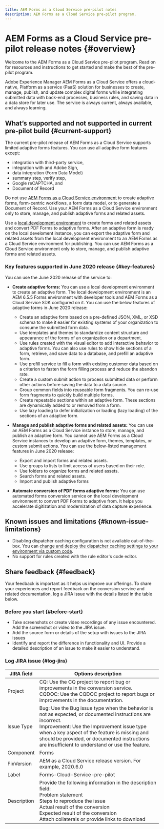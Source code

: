 ```yaml
---
title: AEM Forms as a Cloud Service pre-pilot notes
description: AEM Forms as a Cloud Service pre-pilot program.
---
```


# AEM Forms as a Cloud Service pre-pilot release notes {#overview}

Welcome to the AEM Forms as a Cloud Service pre-pilot program. Read on for resources and instructions to get started and make the best of the pre-pilot program.

Adobe Experience Manager AEM Forms as a Cloud Service offers a cloud-native, Platform as a service (PaaS) solution for businesses to create, manage, publish, and update complex digital forms while integrating submitted data with back-end processes, business rules, and saving data in a data store for later use. The service is always current, always available, and always learning.

## What’s supported and not supported in current pre-pilot build {#current-support}

The current pre-pilot release of AEM Forms as a Cloud Service supports limited adaptive forms features. You can use all adaptive form features except:

* integration with third-party service,  
* integration with and Adobe Sign, 
* data integration (Form Data Model) 
* summary step, verify step,
* Google reCAPTCHA, and
* Document of Record

Do not use [AEM Forms as a Cloud Service environment](setup-forms-cloud-service.md) to create adaptive forms, form-centric workflows, a form data model, or to generate a Document of Record. Use your AEM Forms as a Cloud Service environment only to store, manage, and publish adaptive forms and related assets.  

Use a [local development environment](setup-local-development-environment.md) to create forms and related assets and convert PDF Forms to adaptive forms. After an adaptive form is ready on the local develoment instance, you can export the adaptive form and related assets from the local development environment to an AEM Forms as a Cloud Service environment for publishing. You can use AEM Forms as a Cloud Service environment only to store, manage, and publish adaptive forms  and related assets.  

### Key features supported in June 2020 release {#key-features}

You can use the June 2020 release of the service to:

* **Create adaptive forms:** You can use a local development environment to create an adaptive form. The local development environment is an AEM 6.5.5 Forms environment with developer tools and AEM Forms as a Cloud Service SDK configured on it. You can use the below features of adaptive forms in June 2020 release:

  * Create an adaptive form based on a pre-defined JSON, XML, or XSD schema to make it easier for existing systems of your organization to consume the submitted form data.
  * Use templates and themes to standardize content structure and appearance of  the forms of an organization or a department.
  * Use rules created with the visual editor to add interactive behavior to adaptive forms. You can also use rules to show hide sections of a form, retrieve, and save data to a database,  and prefill an adaptive form.
  * Use prefill service to fill a form with existing customer data based on a  criterion to fasten the form filling process and reduce the abandon rate.
  * Create a custom submit action to process submitted data or perform other  actions before saving the data to a data source.
  * Group common fields into reuseable form fragments. You can re-use form  fragments to quickly build multiple forms.
  * Create repeatable sections within an adaptive form. These sections are  dynamically added to or removed from a form.
  * Use lazy loading to defer initialization or loading (lazy loading) of the sections of an adaptive form.

* **Manage and publish adaptive forms and related assets:** You can use an AEM Forms as a Cloud Service instance to store, manage, and publish an adaptive form. You cannot use AEM Forms as a Cloud Service instances to develop an adaptive form, themes, templates, or custom submit actions. You can use the below-listed management features in June 2020 release:
    
  * Export and import forms and related assets. 
  * Use groups to lists to limit access of users based on their role.
  * Use folders to organize forms and related assets.
  * Search forms and related assets. 
  * Import and publish adaptive forms


* **Automate conversion of PDF forms adaptive forms:** You can use automated forms conversion service on the local development environment to convert PDF Forms to adaptive from. It helps you accelerate digitization and modernization of data capture experience.


## Known issues and limitations {#known-issue-limitations}

* Disabling dispatcher caching configuration is not available out-of-the-box. You can [change and deploy the dispatcher caching settings to your environment via custom code](setup-local-development-environment.md). 
* No support for rules created with the rule editor's code editor.

## Share feedback {#feedback}

Your feedback is important as it helps us improve our offerings. To share your experiences and report feedback on the conversion service and related documentation, log a JIRA issue with the details listed in the table below.

### Before you start {#before-start}

* Take screenshots or create video recordings of any issue encountered. Add the screenshot or video to the JIRA issue.
* Add the source form or details of the setup with issues to the JIRA issues
* Identify and report the difference in functionality and UI. Provide a detailed description of an issue to make it easier to understand.

### Log JIRA issue {#log-jira}

| JIRA field  | Options description  |
|---|---|
| Project  | CQ: Use the CQ project to report bug or improvements in the conversion service. </br> CQDOC: Use the CQDOC project to report bugs or improvements in the documentation. |
| Issue Type  | Bug: Use the Bug issue type when the behavior is not as expected, or documented instructions are incorrect. </br> Improvement: Use the Improvement issue type when a key aspect of the feature is missing and should be provided, or documented instructions are insufficient to understand or use the feature.|
| Component  | Forms  |
| FixVersion  | AEM as a Cloud Service release version. For example, 2020.6.0  |
| Label  | Forms-Cloud-Service-pre-pilot  |
| Description  | Provide the following information in the description field: </br> Problem statement </br> Steps to reproduce the issue </br> Actual result of the conversion </br> Expected result of the conversion </br> Attach collaterals or provide links to download|
